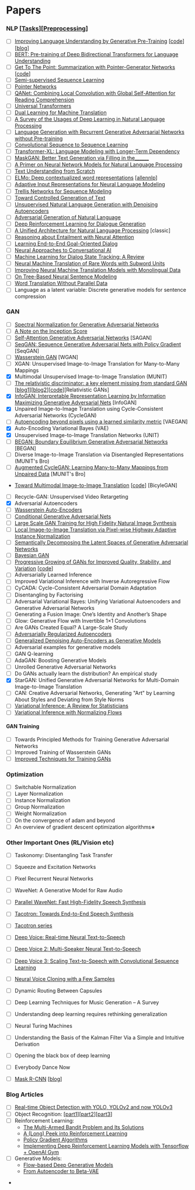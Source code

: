 # Papers
### NLP [[Tasks](https://github.com/Kyubyong/nlp_tasks)][[Preprocessing](https://towardsdatascience.com/pre-processing-in-natural-language-machine-learning-898a84b8bd47)]
- [ ] [Improving Language Understanding by Generative Pre-Training](https://s3-us-west-2.amazonaws.com/openai-assets/research-covers/language-unsupervised/language_understanding_paper.pdf) [[code](https://github.com/openai/finetune-transformer-lm)] [[blog](https://blog.openai.com/language-unsupervised/)]
- [ ] [BERT: Pre-training of Deep Bidirectional Transformers for Language Understanding](https://arxiv.org/pdf/1810.04805)
- [ ] [Get To The Point: Summarization with Pointer-Generator Networks](https://arxiv.org/pdf/1704.04368) [[code](https://github.com/codertimo/BERT-pytorch)]
- [ ] [Semi-supervised Sequence Learning](https://arxiv.org/pdf/1511.01432)
- [ ] [Pointer Networks](https://arxiv.org/pdf/1506.03134)
- [ ] [QANet: Combining Local Convolution with Global Self-Attention for Reading Comprehension](https://arxiv.org/pdf/1804.09541)
- [ ] [Universal Transformers](https://arxiv.org/pdf/1807.03819)
- [ ] [Dual Learning for Machine Translation](https://arxiv.org/pdf/1611.00179)
- [ ] [A Survey of the Usages of Deep Learning in Natural Language Processing](https://arxiv.org/pdf/1807.10854)
- [ ] [Language Generation with Recurrent Generative Adversarial Networks without Pre-training](https://arxiv.org/pdf/1706.01399)
- [ ] [Convolutional Sequence to Sequence Learning](https://arxiv.org/pdf/1705.03122)
- [ ] [Transformer-XL: Language Modeling with Longer-Term Dependency](https://openreview.net/forum?id=HJePno0cYm)
- [ ] [MaskGAN: Better Text Generation via Filling in the______](https://arxiv.org/pdf/1801.07736)
- [ ] [A Primer on Neural Network Models for Natural Language Processing](https://arxiv.org/pdf/1510.00726)
- [ ] [Text Understanding from Scratch](https://arxiv.org/pdf/1502.01710)
- [ ] [ELMo: Deep contextualized word representations](https://arxiv.org/pdf/1802.05365) [[allennlp](https://allennlp.org/elmo)]
- [ ] [Adaptive Input Representations for Neural Language Modeling](https://openreview.net/pdf?id=ByxZX20qFQ)
- [ ] [Trellis Networks for Sequence Modeling](https://arxiv.org/pdf/1810.06682.pdf)
- [ ] [Toward Controlled Generation of Text](https://arxiv.org/pdf/1703.00955.pdf)
- [ ] [Unsupervised Natural Language Generation with Denoising Autoencoders](https://arxiv.org/pdf/1804.07899.pdf)
- [ ] [Adversarial Generation of Natural Language](http://www.aclweb.org/anthology/W/W17/W17-2629.pdf)
- [ ] [Deep Reinforcement Learning for Dialogue Generation](https://arxiv.org/pdf/1606.01541)
- [ ] [A Unified Architecture for Natural Language Processing](https://ronan.collobert.com/pub/matos/2008_nlp_icml.pdf) [classic]
- [ ] [Reasoning about Entailment with Neural Attention](https://arxiv.org/pdf/1509.06664)
- [ ] [Learning End-to-End Goal-Oriented Dialog](https://arxiv.org/pdf/1605.07683)
- [ ] [Neural Approaches to Conversational AI](https://arxiv.org/pdf/1809.08267)
- [ ] [Machine Learning for Dialog State Tracking: A Review](https://ai.google/research/pubs/pub44018.pdf)
- [ ] [Neural Machine Translation of Rare Words with Subword Units
](http://www.aclweb.org/anthology/P16-1162)
- [ ] [Improving Neural Machine Translation Models with Monolingual Data](http://www.aclweb.org/anthology/P16-1009)
- [ ] [On Tree-Based Neural Sentence Modeling](https://arxiv.org/pdf/1808.09644)
- [ ] [Word Translation Without Parallel Data](https://arxiv.org/pdf/1710.04087)
- [ ] Language as a latent variable: Discrete generative models for sentence compression

### GAN
- [ ] [Spectral Normalization for Generative Adversarial Networks](https://arxiv.org/pdf/1802.05957)
- [ ] [A Note on the Inception Score](https://arxiv.org/pdf/1801.01973.pdf)
- [ ] [Self-Attention Generative Adversarial Networks](https://arxiv.org/pdf/1805.08318) [SAGAN]
- [ ] [SeqGAN: Sequence Generative Adversarial Nets with Policy Gradient](https://arxiv.org/pdf/1609.05473) [SeqGAN]
- [ ] [Wasserstein GAN](https://arxiv.org/abs/1701.07875) [WGAN]
- [ ] XGAN: Unsupervised Image-to-Image Translation for Many-to-Many Mappings
- [X] Multimodal Unsupervised Image-to-Image Translation (MUNIT)
- [ ] [The relativistic discriminator: a key element missing from standard GAN](https://arxiv.org/pdf/1807.00734) [[blog1](https://ajolicoeur.wordpress.com/relativisticgan/)][[blog2](https://medium.com/@jonathan_hui/gan-rsgan-ragan-a-new-generation-of-cost-function-84c5374d3c6e)][[code](https://github.com/AlexiaJM/RelativisticGAN)][Relativistic GANs]
- [X] [InfoGAN: Interpretable Representation Learning by Information Maximizing Generative Adversarial Nets](https://arxiv.org/pdf/1606.03657) [InfoGAN]
- [X] Unpaired Image-to-Image Translation using Cycle-Consistent Adversarial Networks (CycleGAN)
- [ ] [Autoencoding beyond pixels using a learned similarity metric](https://arxiv.org/pdf/1512.09300) [VAEGAN]
- [X] Auto-Encoding Variational Bayes (VAE)
- [X] Unsupervised Image-to-Image Translation Networks (UNIT)
- [ ] [BEGAN: Boundary Equilibrium Generative Adversarial Networks](https://arxiv.org/pdf/1703.10717) [BEGAN]
- [ ] Diverse Image-to-Image Translation via Disentangled Representations (MUNIT's Bro)
- [ ] [Augmented CycleGAN: Learning Many-to-Many Mappings from Unpaired Data](https://arxiv.org/pdf/1802.10151) [MUNIT's Bro]
- [Toward Multimodal Image-to-Image Translation](https://arxiv.org/pdf/1711.11586) [[code](https://github.com/junyanz/BicycleGAN)] [BicyleGAN]
- [ ] Recycle-GAN: Unsupervised Video Retargeting
- [X] Adversarial Autoencoders
- [ ] [Wasserstein Auto-Encoders](https://openreview.net/pdf?id=HkL7n1-0b)
- [ ] [Conditional Generative Adversarial Nets](https://arxiv.org/pdf/1411.1784)
- [ ] [Large Scale GAN Training for High Fidelity Natural Image Synthesis](https://arxiv.org/pdf/1809.11096)
- [ ] [Local Image-to-Image Translation via Pixel-wise Highway Adaptive Instance Normalization](https://openreview.net/pdf?id=HJgTHnActQ)
- [ ] [Semantically Decomposing the Latent Spaces of Generative Adversarial Networks](https://arxiv.org/pdf/1705.07904)
- [ ] [Bayesian GAN](https://arxiv.org/pdf/1705.09558)
- [ ] [Progressive Growing of GANs for Improved Quality, Stability, and Variation](https://arxiv.org/pdf/1710.10196) [[code](https://github.com/tkarras/progressive_growing_of_gans)]
- [ ] Adversarially Learned Inference
- [ ] Improved Variational Inference with Inverse Autoregressive Flow
- [ ] CyCADA: Cycle-Consistent Adversarial Domain Adaptation
- [ ] Disentangling by Factorising
- [ ] Adversarial Variational Bayes: Unifying Variational Autoencoders and Generative Adversarial Networks
- [ ] Generating a Fusion Image: One’s Identity and Another’s Shape
- [ ] Glow: Generative Flow with Invertible 1×1 Convolutions
- [ ] Are GANs Created Equal? A Large-Scale Study
- [ ] [Adversarially Regularized Autoencoders](https://arxiv.org/pdf/1706.04223)
- [ ] [Generalized Denoising Auto-Encoders as Generative Models](http://papers.nips.cc/paper/5023-generalized-denoising-auto-encoders-as-generative-models.pdf)
- [ ] Adversarial examples for generative models
- [ ] GAN Q-learning
- [ ] AdaGAN: Boosting Generative Models
- [ ] Unrolled Generative Adversarial Networks
- [ ] Do GANs actually learn the distribution? An empirical study
- [X] StarGAN: Unified Generative Adversarial Networks for Multi-Domain Image-to-Image Translation
- [ ] CAN: Creative Adversarial Networks, Generating "Art" by Learning About Styles and Deviating from Style Norms
- [ ] [Variational Inference: A Review for Statisticians](https://arxiv.org/pdf/1601.00670)
- [ ] [Variational Inference with Normalizing Flows](https://arxiv.org/pdf/1505.05770)

#### GAN Training
- [ ] Towards Principled Methods for Training Generative Adversarial Networks
- [ ] Improved Training of Wasserstein GANs
- [ ] [Improved Techniques for Training GANs](https://arxiv.org/pdf/1606.03498)

### Optimization
- [ ] Switchable Normalization
- [ ] Layer Normalization
- [ ] Instance Normalization
- [ ] Group Normalization
- [ ] Weight Normalization
- [ ] On the convergence of adam and beyond
- [ ] An overview of gradient descent optimization algorithms∗

### Other Important Ones (RL/Vision etc)
- [ ] Taskonomy: Disentangling Task Transfer
- [ ] Squeeze and Excitation Networks
- [ ] Pixel Recurrent Neural Networks
- [ ] WaveNet: A Generative Model for Raw Audio
- [ ] [Parallel WaveNet: Fast High-Fidelity Speech Synthesis](https://arxiv.org/abs/1711.10433)
- [ ] [Tacotron: Towards End-to-End Speech Synthesis](https://arxiv.org/abs/1703.10135)
- [ ] [Tacotron series](https://google.github.io/tacotron/index.html)
- [ ] [Deep Voice: Real-time Neural Text-to-Speech](https://arxiv.org/abs/1702.07825)
- [ ] [Deep Voice 2: Multi-Speaker Neural Text-to-Speech](https://arxiv.org/abs/1705.08947)
- [ ] [Deep Voice 3: Scaling Text-to-Speech with Convolutional Sequence Learning](https://arxiv.org/abs/1710.07654)
- [ ] [Neural Voice Cloning with a Few Samples](https://arxiv.org/abs/1802.06006)
- [ ] Dynamic Routing Between Capsules
- [ ] Deep Learning Techniques for Music Generation – A Survey
- [ ] Understanding deep learning requires rethinking generalization
- [ ] Neural Turing Machines
- [ ] Understanding the Basis of the Kalman Filter Via a Simple and Intuitive Derivation
- [ ] Opening the black box of deep learning
- [ ] Everybody Dance Now
- [ ] [Mask R-CNN](https://arxiv.org/pdf/1703.06870) [[blog](https://medium.com/@jonathan_hui/image-segmentation-with-mask-r-cnn-ebe6d793272)]


### Blog Articles
- [ ] [Real-time Object Detection with YOLO, YOLOv2 and now YOLOv3](https://medium.com/@jonathan_hui/real-time-object-detection-with-yolo-yolov2-28b1b93e2088)
- [ ] Object Recognition: [[part1](https://lilianweng.github.io/lil-log/2017/10/29/object-recognition-for-dummies-part-1.html)][[part2](https://lilianweng.github.io/lil-log/2017/12/15/object-recognition-for-dummies-part-2.html)][[part3](https://lilianweng.github.io/lil-log/2017/12/31/object-recognition-for-dummies-part-3.html)]
- [ ] Reinforcement Learning:
	- [The Multi-Armed Bandit Problem and Its Solutions](https://lilianweng.github.io/lil-log/2018/01/23/the-multi-armed-bandit-problem-and-its-solutions.html)
	- [A (Long) Peek into Reinforcement Learning](https://lilianweng.github.io/lil-log/2018/02/19/a-long-peek-into-reinforcement-learning.html)
	- [Policy Gradient Algorithms](https://lilianweng.github.io/lil-log/2018/04/08/policy-gradient-algorithms.html)
	- [Implementing Deep Reinforcement Learning Models with Tensorflow + OpenAI Gym](https://lilianweng.github.io/lil-log/2018/05/05/implementing-deep-reinforcement-learning-models.html)
- [ ] Generative Models:
	- [Flow-based Deep Generative Models ](https://lilianweng.github.io/lil-log/2018/10/13/flow-based-deep-generative-models.html)
	- [From Autoencoder to Beta-VAE](https://lilianweng.github.io/lil-log/2018/08/12/from-autoencoder-to-beta-vae.html)
-
